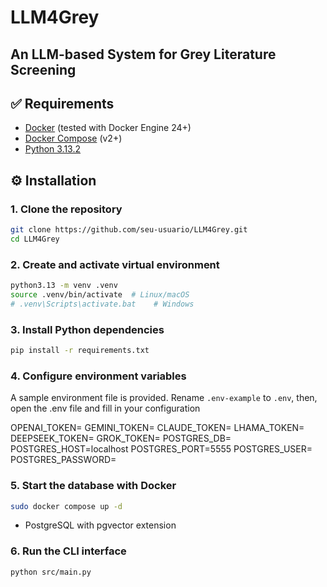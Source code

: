 # LLM4Grey
## An LLM-based System for Grey Literature Screening

## ✅ Requirements

- [Docker](https://www.docker.com/) (tested with Docker Engine 24+)
- [Docker Compose](https://docs.docker.com/compose/) (v2+)
- [Python 3.13.2](https://www.python.org/downloads/release/python-3132/)


## ⚙️ Installation

### 1. Clone the repository

```bash
git clone https://github.com/seu-usuario/LLM4Grey.git
cd LLM4Grey
```

### 2. Create and activate virtual environment

```bash
python3.13 -m venv .venv
source .venv/bin/activate  # Linux/macOS
# .venv\Scripts\activate.bat    # Windows
```

### 3. Install Python dependencies

```bash
pip install -r requirements.txt
```

### 4. Configure environment variables
A sample environment file is provided. Rename `.env-example` to `.env`, then, open the .env file and fill in your configuration

OPENAI_TOKEN=
GEMINI_TOKEN=
CLAUDE_TOKEN=
LHAMA_TOKEN=
DEEPSEEK_TOKEN=
GROK_TOKEN=
POSTGRES_DB=
POSTGRES_HOST=localhost
POSTGRES_PORT=5555
POSTGRES_USER=
POSTGRES_PASSWORD=

### 5. Start the database with Docker
```bash
sudo docker compose up -d
```

- PostgreSQL with pgvector extension


### 6. Run the CLI interface
```bash
python src/main.py
```
